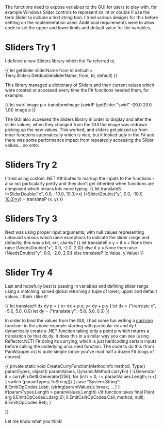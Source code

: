 The functions need to expose variables to the GUI for users to play with, for example Windows Slider controls to represent an int or double (I use the term Slider to include a text string too).  I tried various designs for this before settling on the implementation used.  Additional requirements were to allow code to set the upper and lower limits and default value for the variables.

# Sliders Try 1

I defined a new Sliders library which the F# referred to.

{{ 
let getSlider sliderName from to default = Terry.Sliders.Getdouble(sliderName, from, to, default) 
}}

This library managed a dictionary of Sliders and their current values which were created or accessed every time the F# functions needed them, for example:

{{
let swirl image p = transformImage (swirlP (getSlider "swirl" -20.0 20.0 1.0)) image p
}}

The GUI also accessed the Sliders library in order to display and alter the slider values; when they changed from the GUI the image was redrawn picking up the new values.  This worked, and sliders get picked up from inner functions automatically which is nice, but it looked ugly in the F# and there was some performance impact from repeatedly accessing the Slider values... so onto:

# Sliders Try 2

I tried using custom .NET Attributes to markup the inputs to the functions - also not particularly pretty and they don't get inherited when functions are composed which means lots more typing.
{{
let translateS ([<SliderDouble("x", 0.0, -10.0, 10.0)>](_SliderDouble(_x_,-0.0,--10.0,-10.0)_)x) ([<SliderDouble("y", 0.0, -10.0, 10.0)>](_SliderDouble(_y_,-0.0,--10.0,-10.0)_)y) = translateP (x, y) 
}}

# Sliders Try 3

Next was using proper input arguments, with null values representing unbound various which raise exceptions to indicate the slider range and defaults; this was a bit, err, clunky?
{{
let translateE x y =    if x = None then raise (NeedsDouble("x", 0.0, -2.0, 2.0)) 
                        else if y = None then raise (NeedsDouble("y", 0.0, -2.0, 2.0))
                        else translateP (x.Value, y.Value)
}}
                        
# Slider Try 4

Last and hopefully best is passing in variables and defining slider range using a matching named global returning a tuple of lower, upper and default values.  I think i like it!

{{
let translateH dx dy p = { x= dx + p.x; y= dy + p.y }
let dx = ("translate x", -5.0, 5.0, 0.0)
let dy = ("translate y", -5.0, 5.0, 0.0)
}}

In order to bind the values from the GUI, I had some fun writing a [currying](http://en.wikipedia.org/wiki/Currying) function: in the above example starting with particular dx and dy I dynamically create a .NET function taking only a point p which returns a translation by that dx,dy.  It does this in a similar way you can see (using Reflector.NET) F# doing its currying, which is just hardcoding certain inputs before calling the underlying uncurried function. The code to do this (from PanWrapper.cs) is quite simple (once you've read half a dozen F# blogs of course):

{{
        private static void CreateCurryFunction(MethodInfo method, Type[]()() paramTypes, object[]()() paramValues, DynamicMethod curryFn)
        {
            ILGenerator il = curryFn.GetILGenerator(256);
            for (int i = 0; i < paramValues.Length; i++)
            {
                switch (paramTypes[i](i).ToString())
                {
                    case "System.String":
                        il.Emit(OpCodes.Ldstr, (string)paramValues[i](i));
                        break;
                    ...
                }
            }
            if(paramTypes.Length > paramValues.Length)  //if function takes final Point arg
                il.Emit(OpCodes.Ldarg_0);
            il.EmitCall(OpCodes.Call, method, null);
            il.Emit(OpCodes.Ret);
        }

}}

Let me know what you think!